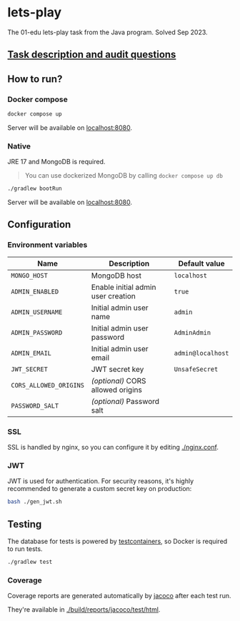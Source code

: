 # lets-play

The 01-edu lets-play task from the Java program. Solved Sep 2023.

## [Task description and audit questions](https://github.com/01-edu/public/tree/master/subjects/java/projects/lets-play)

## How to run?

### Docker compose

```bash
docker compose up
```

Server will be available on [localhost:8080](http://localhost:8080).

### Native

JRE 17 and MongoDB is required.

> You can use dockerized MongoDB by calling `docker compose up db`

```bash
./gradlew bootRun
```

Server will be available on [localhost:8080](http://localhost:8080).

## Configuration

### Environment variables

| Name                   | Description                        | Default value     |
|------------------------|------------------------------------|-------------------|
| `MONGO_HOST`           | MongoDB host                       | `localhost`       |
| `ADMIN_ENABLED`        | Enable initial admin user creation | `true`            |
| `ADMIN_USERNAME`       | Initial admin user name            | `admin`           |
| `ADMIN_PASSWORD`       | Initial admin user password        | `AdminAdmin`      |
| `ADMIN_EMAIL`          | Initial admin user email           | `admin@localhost` |
| `JWT_SECRET`           | JWT secret key                     | `UnsafeSecret`    |
| `CORS_ALLOWED_ORIGINS` | _(optional)_ CORS allowed origins  |                   |
| `PASSWORD_SALT`        | _(optional)_ Password salt         |                   |

### SSL

SSL is handled by nginx, so you can configure it by editing [./nginx.conf](./nginx.conf).

### JWT

JWT is used for authentication. For security reasons, it's highly recommended to generate a custom secret key on
production:

```bash
bash ./gen_jwt.sh
```

## Testing

The database for tests is powered by [testcontainers](https://testcontainers.com/), so Docker is required to run tests.

```bash
./gradlew test
```

### Coverage

Coverage reports are generated automatically by [jacoco](https://www.eclemma.org/jacoco/) after each test run.

They're available in [./build/reports/jacoco/test/html](./build/reports/jacoco/test/html).